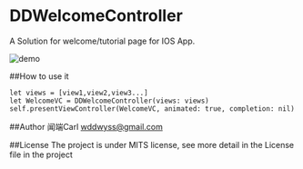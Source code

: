 # DDWelcomeController
A Solution for welcome/tutorial page for IOS App.

![demo](https://github.com/wddwycc/DDWelcomeController/blob/master/demo.gif)


##How to use it
```
let views = [view1,view2,view3...]
let WelcomeVC = DDWelcomeController(views: views)
self.presentViewController(WelcomeVC, animated: true, completion: nil)
```

##Author 
闻端Carl wddwyss@gmail.com

##License 
The project is under MITS license, see more detail in the License file in the project

